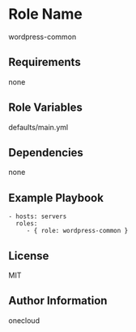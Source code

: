 Role Name
=========
wordpress-common

Requirements
------------
none

Role Variables
--------------
defaults/main.yml


Dependencies
------------
none

Example Playbook
----------------

    - hosts: servers
      roles:
         - { role: wordpress-common }

License
-------
MIT

Author Information
------------------
onecloud
